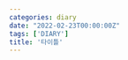 ```yaml
---
categories: diary
date: "2022-02-23T00:00:00Z"
tags: ['DIARY']
title: '타이틀'
---
```


<!-- 

https://gohugo.io/content-management/shortcodes/#figure
{{< figure src="/assets/images/..." width="300px" align="center" >}} 

-->

<!-- 
주석달기
[^id] 를 붙이고 밑에
[^id]: 설명
-->
